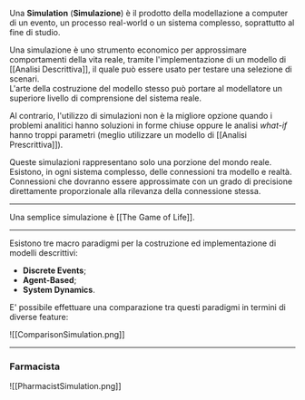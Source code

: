 Una **Simulation** (**Simulazione**) è il prodotto della modellazione a computer di un evento, un processo real-world o un sistema complesso, soprattutto al fine di studio.<br />

Una simulazione è uno strumento economico per approssimare comportamenti della vita reale, tramite l'implementazione di un modello di [[Analisi Descrittiva]], il quale può essere usato per testare una selezione di scenari.<br />
L'arte della costruzione del modello stesso può portare al modellatore un superiore livello di comprensione del sistema reale.<br />

Al contrario, l'utilizzo di simulazioni non è la migliore opzione quando i problemi analitici hanno soluzioni in forme chiuse oppure le analisi _what-if_ hanno troppi parametri (meglio utilizzare un modello di [[Analisi Prescrittiva]]).<br />

Queste simulazioni rappresentano solo una porzione del mondo reale. Esistono, in ogni sistema complesso, delle connessioni tra modello e realtà. Connessioni che dovranno essere approssimate con un grado di precisione direttamente proporzionale alla rilevanza della connessione stessa.<br />

--------------------------------------------------------------

Una semplice simulazione è [[The Game of Life]].<br /> 

--------------------------------------------------------------

Esistono tre macro paradigmi per la costruzione ed implementazione di modelli descrittivi:
- **Discrete Events**;
- **Agent-Based**;
- **System Dynamics**.

E' possibile effettuare una comparazione tra questi paradigmi in termini di diverse feature:

![[ComparisonSimulation.png]]

--------------------------------------------------------------

### Farmacista ###

![[PharmacistSimulation.png]]

